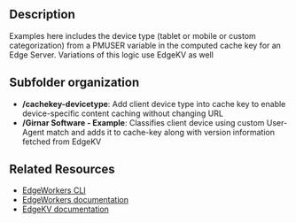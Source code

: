 ## Description
Examples here includes the device type (tablet or mobile or custom categorization) from a PMUSER variable in the computed cache key for an Edge Server. Variations of this logic use EdgeKV as well

## Subfolder organization
* **/cachekey-devicetype**: Add client device type into cache key to enable device-specific content caching without changing URL
* **/Girnar Software - Example**: Classifies client device using custom User-Agent match and adds it to cache-key along with version information fetched from EdgeKV 

## Related Resources
- [EdgeWorkers CLI](https://developer.akamai.com/cli/packages/edgeworkers.html)
- [EdgeWorkers documentation](https://techdocs.akamai.com/edgeworkers/docs)
- [EdgeKV documentation](https://techdocs.akamai.com/edgekv/docs)

